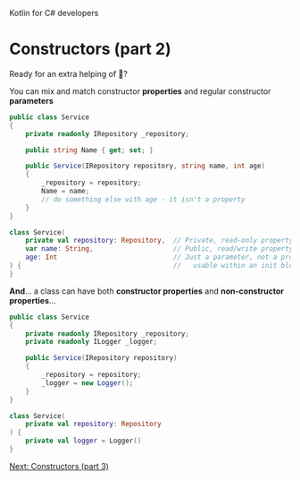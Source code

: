Kotlin for C# developers
# Constructors (part 2)
Ready for an extra helping of 🤯?

You can mix and match constructor **properties** and regular constructor **parameters**

```c#
public class Service
{
    private readonly IRepository _repository;

    public string Name { get; set; }

    public Service(IRepository repository, string name, int age)
    {
        _repository = repository;
        Name = name;
        // do something else with age - it isn't a property
	}
}
```

```kotlin
class Service(
    private val repository: Repository,  // Private, read-only property
    var name: String,                    // Public, read/write property
    age: Int                             // Just a parameter, not a property:
) {                                      //   usable within an init block
}
```

**And**... a class can have both **constructor properties** and **non-constructor properties**...

```c#
public class Service
{
    private readonly IRepository _repository;
    private readonly ILogger _logger;

    public Service(IRepository repository)
	{
	    _repository = repository;
        _logger = new Logger();
	}
}
```

```kotlin
class Service(
    private val repository: Repository
) {
    private val logger = Logger()
}
```

[Next: Constructors (part 3)](03.4.%20Constructors%20(part%203).md)
